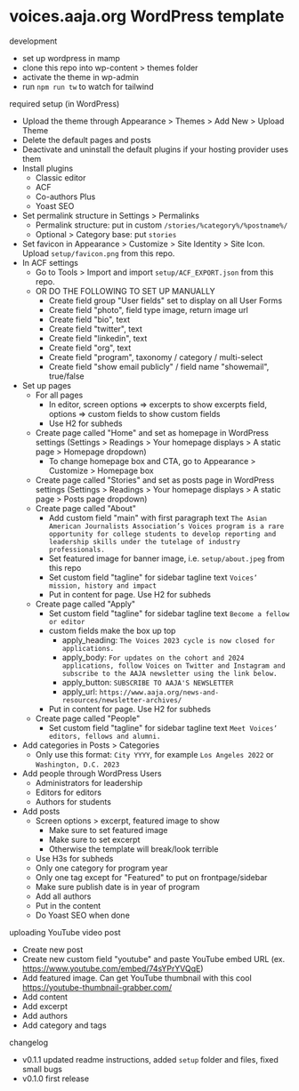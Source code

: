 # voices.aaja.org WordPress template

development
- set up wordpress in mamp
- clone this repo into wp-content > themes folder
- activate the theme in wp-admin
- run `npm run tw` to watch for tailwind

required setup (in WordPress)
- Upload the theme through Appearance > Themes > Add New > Upload Theme
- Delete the default pages and posts
- Deactivate and uninstall the default plugins if your hosting provider uses them
- Install plugins
    - Classic editor
    - ACF
    - Co-authors Plus
    - Yoast SEO
- Set permalink structure in Settings > Permalinks
    - Permalink structure: put in custom `/stories/%category%/%postname%/`
    - Optional > Category base: put `stories`
- Set favicon in Appearance > Customize > Site Identity > Site Icon. Upload `setup/favicon.png` from this repo.
- In ACF settings
    - Go to Tools > Import and import `setup/ACF_EXPORT.json` from this repo.
    - OR DO THE FOLLOWING TO SET UP MANUALLY
        - Create field group "User fields" set to display on all User Forms
        - Create field "photo", field type image, return image url
        - Create field "bio", text
        - Create field "twitter", text
        - Create field "linkedin", text
        - Create field "org", text
        - Create field "program", taxonomy / category / multi-select
        - Create field "show email publicly" / field name "showemail", true/false
- Set up pages
    - For all pages
        - In editor, screen options => excerpts to show excerpts field, options => custom fields to show custom fields
        - Use H2 for subheds
    - Create page called "Home" and set as homepage in WordPress settings (Settings > Readings > Your homepage displays > A static page > Homepage dropdown)
        - To change homepage box and CTA, go to Appearance > Customize > Homepage box
    - Create page called "Stories" and set as posts page in WordPress settings (Settings > Readings > Your homepage displays > A static page > Posts page dropdown)
    - Create page called "About"
        - Add custom field "main" with first paragraph text `The Asian American Journalists Association’s Voices program is a rare opportunity for college students to develop reporting and leadership skills under the tutelage of industry professionals.`
        - Set featured image for banner image, i.e. `setup/about.jpeg` from this repo
        - Set custom field "tagline" for sidebar tagline text `Voices’ mission, history and impact`
        - Put in content for page. Use H2 for subheds
    - Create page called "Apply"
        - Set custom field "tagline" for sidebar tagline text `Become a fellow or editor`
        - custom fields make the box up top
            - apply_heading: `The Voices 2023 cycle is now closed for applications.`
            - apply_body: `For updates on the cohort and 2024 applications, follow Voices on Twitter and Instagram and subscribe to the AAJA newsletter using the link below.`
            - apply_button: `SUBSCRIBE TO AAJA'S NEWSLETTER`
            - apply_url: `https://www.aaja.org/news-and-resources/newsletter-archives/`
        - Put in content for page. Use H2 for subheds
    - Create page called "People"
        - Set custom field "tagline" for sidebar tagline text `Meet Voices’ editors, fellows and alumni.`
- Add categories in Posts > Categories
    - Only use this format: `City YYYY`, for example `Los Angeles 2022` or `Washington, D.C. 2023`
- Add people through WordPress Users
    - Administrators for leadership
    - Editors for editors
    - Authors for students
- Add posts
    - Screen options > excerpt, featured image to show
        - Make sure to set featured image
        - Make sure to set excerpt
        - Otherwise the template will break/look terrible
    - Use H3s for subheds
    - Only one category for program year
    - Only one tag except for "Featured" to put on frontpage/sidebar
    - Make sure publish date is in year of program
    - Add all authors
    - Put in the content
    - Do Yoast SEO when done

uploading YouTube video post
- Create new post
- Create new custom field "youtube" and paste YouTube embed URL (ex. https://www.youtube.com/embed/74sYPrYVQqE)
- Add featured image. Can get YouTube thumbnail with this cool https://youtube-thumbnail-grabber.com/
- Add content
- Add excerpt
- Add authors
- Add category and tags

changelog
- v0.1.1 updated readme instructions, added `setup` folder and files, fixed small bugs
- v0.1.0 first release